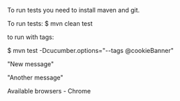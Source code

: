 
To run tests you need to install maven and git.

To run tests:
 $ mvn clean test

to run with tags:

$ mvn test -Dcucumber.options="--tags @cookieBanner"

"New message"

"Another message"

Available browsers - Chrome



